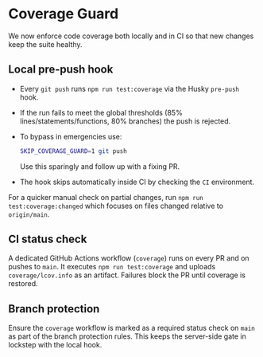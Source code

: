 # Coverage Guard

We now enforce code coverage both locally and in CI so that new changes keep the
suite healthy.

## Local pre-push hook

- Every `git push` runs `npm run test:coverage` via the Husky `pre-push` hook.
- If the run fails to meet the global thresholds (85% lines/statements/functions,
  80% branches) the push is rejected.
- To bypass in emergencies use:

  ```bash
  SKIP_COVERAGE_GUARD=1 git push
  ```

  Use this sparingly and follow up with a fixing PR.

- The hook skips automatically inside CI by checking the `CI` environment.

For a quicker manual check on partial changes, run `npm run test:coverage:changed`
which focuses on files changed relative to `origin/main`.

## CI status check

A dedicated GitHub Actions workflow (`coverage`) runs on every PR and on pushes
to `main`. It executes `npm run test:coverage` and uploads `coverage/lcov.info`
as an artifact. Failures block the PR until coverage is restored.

## Branch protection

Ensure the `coverage` workflow is marked as a required status check on `main`
as part of the branch protection rules. This keeps the server-side gate in lockstep
with the local hook.

